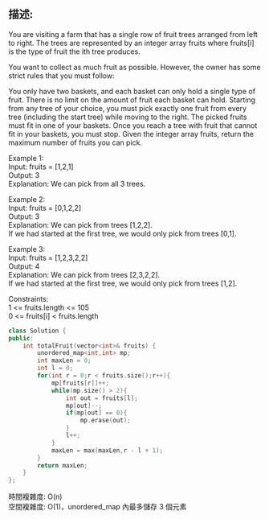 ## 描述:
You are visiting a farm that has a single row of fruit trees arranged from left to right. The trees are represented by an integer array fruits where fruits[i] is the type of fruit the ith tree produces.

You want to collect as much fruit as possible. However, the owner has some strict rules that you must follow:

You only have two baskets, and each basket can only hold a single type of fruit. There is no limit on the amount of fruit each basket can hold.
Starting from any tree of your choice, you must pick exactly one fruit from every tree (including the start tree) while moving to the right. The picked fruits must fit in one of your baskets.
Once you reach a tree with fruit that cannot fit in your baskets, you must stop.
Given the integer array fruits, return the maximum number of fruits you can pick.  


Example 1:  
Input: fruits = [1,2,1]  
Output: 3  
Explanation: We can pick from all 3 trees.  

Example 2:  
Input: fruits = [0,1,2,2]  
Output: 3  
Explanation: We can pick from trees [1,2,2].  
If we had started at the first tree, we would only pick from trees [0,1].  

Example 3:  
Input: fruits = [1,2,3,2,2]  
Output: 4  
Explanation: We can pick from trees [2,3,2,2].  
If we had started at the first tree, we would only pick from trees [1,2].  


Constraints:  
1 <= fruits.length <= 105  
0 <= fruits[i] < fruits.length

```C++
class Solution {
public:
    int totalFruit(vector<int>& fruits) {
        unordered_map<int,int> mp;
        int maxLen = 0;
        int l = 0;
        for(int r = 0;r < fruits.size();r++){
            mp[fruits[r]]++;
            while(mp.size() > 2){
                int out = fruits[l];
                mp[out]--;
                if(mp[out] == 0){
                    mp.erase(out);
                }
                l++;
            }
            maxLen = max(maxLen,r - l + 1); 
        }
        return maxLen;
    }
};
```
時間複雜度: O(n)  
空間複雜度: O(1)，unordered_map 內最多儲存 3 個元素